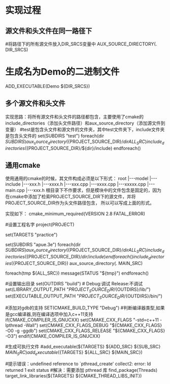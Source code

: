 # 实现过程
## 源文件和头文件在同一路径下

#将路径下的所有源文件放入DIR_SRCS变量中
AUX_SOURCE_DIRECTORY(. DIR_SRCS)

# 生成名为Demo的二进制文件
ADD_EXECUTABLE(Demo ${DIR_SRCS})

## 多个源文件和头文件
实现思路：将所有源文件和头文件的路径都包含，主要使用了cmake的include_directories（添加头文件路径）和aux_source_directory（添加源文件到变量）
#test是包含头文件和源文件的文件夹，其中test文件夹下，include文件夹是包含头文件的
set(SUBDIRS "test")
foreach(dir ${SUBDIRS})
	aux_source_directory(${PROJECT_SOURCE_DIR}/${dir} ALL_SRC)
	include_directories(${PROJECT_SOURCE_DIR}/${dir}/include)
endforeach()

## 通用cmake
使用通用的cmake的时候，其文件构成必须是以下形式：
root
    |---model
        |---include
            |---xxx.h
            |---xxxx.h
        |---xxx.cpp
        |---xxxx.cpp
        |---xxxxx.cpp
    |---main.cpp
    |---xxx.h
根目录下不作要求，但是模块中的文件包含是固定的，因为在cmake中添加了检索PROJECT_SOURCE_DIR下的源文件，并将PROJECT_SOURCE_DIR作为头文件路径包含，
所以可以写成上面的形式。

  
实现如下：
cmake_minimum_required(VERSION 2.8 FATAL_ERROR)

#设置工程名字
project(PROJECT)

set(TARGETS "practice")

set(SUBDIRS "apue.3e")
foreach(dir ${SUBDIRS})
	aux_source_directory(${PROJECT_SOURCE_DIR}/${dir} ALL_SRC)
	include_directories(${PROJECT_SOURCE_DIR}/${dir}/include)
endforeach()
include_directories(${PROJECT_SOURCE_DIR})
aux_source_directory(. MAIN_SRC)


foreach(tmp ${ALL_SRC})
	message(STATUS "${tmp}")
endforeach()


#设置输出目录
set(OUTDIRS "build") # Debug:调试 Release:不调试
set(LIBRARY_OUTPUT_PATH "${PROJECT_SOURCE_DIR}/${OUTDIRS}/lib/")
set(EXECUTABLE_OUTPUT_PATH "${PROJECT_SOURCE_DIR}/${OUTDIRS}/bin/")


#添加对gdb的支持
SET(CMAKE_BUILD_TYPE "Debug")
#判断编译器类型,如果是gcc编译器,则在编译选项中加入c++11支持
if(CMAKE_COMPILER_IS_GNUCXX)
    set(CMAKE_CXX_FLAGS "-std=c++11 -lpthread -Wall")
    set(CMAKE_CXX_FLAGS_DEBUG "${CMAKE_CXX_FLAGS} -O0 -g -ggdb")
    set(CMAKE_CXX_FLAGS_RELEASE "${CMAKE_CXX_FLAGS} -O3")
endif(CMAKE_COMPILER_IS_GNUCXX)

#生成可执行文件
#add_executable(${TARGETS} ${ADD_SRC} ${SUB_SRC} ${MAIN_SRC})
add_executable(${TARGETS} ${ALL_SRC} ${MAIN_SRC})

#提示错误：undefined reference to `pthread_create' collect2: error: ld returned 1 exit status
#解决：需要添加 pthread 库
find_package(Threads)
target_link_libraries(${TARGETS} ${CMAKE_THREAD_LIBS_INIT})

